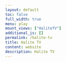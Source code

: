 ```yaml
---
layout: default
toc: false
full_width: true
menu: play
mount_views: ["HaliteTV"]
additional_js: []
permalink: /halite-tv
title: Halite TV
content: website
description: Halite TV
---
```


<div id="halite-tv-container"></div>
